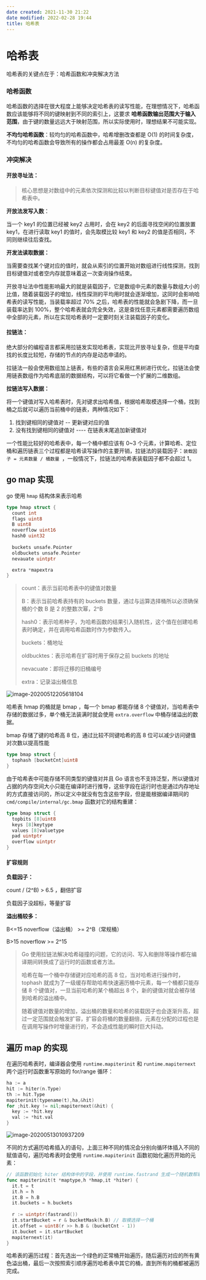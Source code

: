 ```yaml
---
date created: 2021-11-30 21:22
date modified: 2022-02-28 19:44
title: 哈希表
---
```

# 哈希表

哈希表的关键点在于：哈希函数和冲突解决方法

### 哈希函数

哈希函数的选择在很大程度上能够决定哈希表的读写性能，在理想情况下，哈希函数应该能够将不同的键映射到不同的索引上，这要求 **哈希函数输出范围大于输入范围**，由于键的数量远远大于映射范围，所以实际使用时，理想结果不可能实现。

**不均匀哈希函数**：较均匀的哈希函数中，哈希增删改查都是 O(1) 的时间复杂度，不均匀的哈希函数会导致所有的操作都会占用最差 O(n) 的复杂度。

### 冲突解决

#### 开放寻址法：

> 核心思想是对数组中的元素依次探测和比较以判断目标键值对是否存在于哈希表中。

**开放法发写入数**：

当一个 key1 的位置已经被 key2 占用时，会在 key2 的后面寻找空闲的位置放置 key1，在进行读取 key1 的值时，会先取模比较 key1 和 key2 的值是否相同，不同则继续往后查找。

**开发法读取数据：**

当需要查找某个键对应的值时，就会从索引的位置开始对数组进行线性探测，找到目标键值对或者空内存就意味着这一次查询操作结束。

开放寻址法中性能影响最大的就是装载因子，它是数组中元素的数量与数组大小的比值，随着装载因子的增加，线性探测的平均用时就会逐渐增加，这同时会影响哈希表的读写性能，当装载率超过 70% 之后，哈希表的性能就会急剧下降，而一旦装载率达到 100%，整个哈希表就会完全失效，这是查找任意元素都需要遍历数组中全部的元素，所以在实现哈希表时一定要时刻关注装载因子的变化。

#### 拉链法：

绝大部分的编程语言都采用拉链发实现哈希表，实现比开放寻址复杂，但是平均查找的长度比较短，存储的节点的内存是动态申请的。

拉链法一般会使用数组加上链表，有些的语言会采用红黑树进行优化，拉链法会使用链表数组作为哈希底层的数据结构，可以将它看做一个扩展的二维数组。

**拉链法写入数据：**

将一个键值对写入哈希表时，先对键求出哈希值，根据哈希取模选择一个桶，找到桶之后就可以遍历当前桶中的链表，两种情况如下：

1. 找到键相同的键值对 -- 更新键对应的值
2. 没有找到键相同的键值对 ---- 在链表末尾追加新键值对

一个性能比较好的哈希表中，每一个桶中都应该有 0~3 个元素，计算哈希、定位桶和遍历链表三个过程都是哈希读写操作的主要开销，拉链法的装载因子：`装载因子 = 元素数量 / 桶数量 `，一般情况下，拉链法的哈希表装载因子都不会超过 1。

## go map 实现

go 使用 `hmap` 结构体来表示哈希

```go
type hmap struct {
  count int
  flags uint8 
  B uint8
  noverflow uint16
  hash0 uint32
  
  buckets unsafe.Pointer
  oldbuckets unsafe.Pointer
  nevauate uintptr

  extra *mapextra
}
```

> count：表示当前哈希表中的键值对数量
>
> B：表示当前哈希表持有的 buckets 数量，通过与运算选择桶所以必须确保桶的个数 B 是 2 的整数次幂，2^B 
>
> hash0：表示哈希种子，为哈希函数的结果引入随机性，这个值在创建哈希表时确定，并在调用哈希函数时作为参数传入。
>
> buckets：桶地址
>
> oldbucktes：表示哈希在扩容时用于保存之前 buckets 的地址
>
> nevacuate：即将迁移的旧桶编号
>
> extra：记录溢出桶信息

![image-20200512205618104](go.assets/image-20200512205618104.png)

哈希表 hmap 的桶就是 bmap ，每一个 bmap 都能存储 8 个键值对，当哈希表中存储的数据过多，单个桶无法装满时就会使用 `extra.overflow` 中桶存储溢出的数据。

bmap 存储了键的哈希高 8 位，通过比较不同键哈希的高 8 位可以减少访问键值对次数以提高性能

```go
type bmap struct {
  tophash [bucketCnt]uint8
}
```

由于哈希表中可能存储不同类型的键值对并且 Go 语言也不支持泛型，所以键值对占据的内存空间大小只能在编译时进行推导，这些字段在运行时也是通过内存地址的方式直接访问的，所以定义中就没有包含这些字段，但是能根据编译期间的 `cmd/compile/internal/gc.bmap` 函数对它的结构重建：

```go
type bmap struct {
  topbits [8]uint8
  keys [8]keytype
  values [8]valuetype
  pad uintptr
  overflow uintptr
}
```

#### 扩容规则

**负载因子：**

count / (2^B) > 6.5 ，翻倍扩容

负载因子没超标，等量扩容

**溢出桶较多：**

B<=15 noverflow（溢出桶） >= 2^B（常规桶）

B>15 noverflow >= 2^15



> Go 使用拉链法解决哈希碰撞的问题，它的访问、写入和删除等操作都在编译期间转换成了运行时的函数或者方法。
>
> 哈希在每一个桶中存储键对应哈希的高 8 位，当对哈希进行操作时，tophash 就成为了一级缓存帮助哈希快速遍历桶中元素，每一个桶都只能存储 8 个键值对，一旦当前哈希的某个桶超出 8 个，新的键值对就会被存储到哈希的溢出桶中。
>
> 随着键值对数量的增加，溢出桶的数量和哈希的装载因子也会逐渐升高，超过一定范围就会触发扩容，扩容会将桶的数量翻倍，元素在分配的过程也是在调用写操作时增量进行的，不会造成性能的瞬时巨大抖动。

## 遍历 map 的实现

在遍历哈希表时，编译器会使用 `runtime.mapiterinit` 和 `runtime.mapiternext` 两个运行时函数重写原始的 for/range 循环：

```go
ha := a
hit := hiter(n.Type)
th := hit.Type
mapiterinit(typename(t),ha,&hit)
for ;hit.key != nil;mapiternext(&hit) {
  key := *hit.key
  val := *hit.val
}
```

![image-20200513010937209](go.assets/image-20200513010937209.png)

不同的方式遍历哈希插入的语句，上面三种不同的情况会分别向循环体插入不同的赋值语句，遍历哈希表时会使用 `runtime.mapiterinit` 函数初始化遍历开始的元素：

```go
// 该函数初始化 hiter 结构体中的字段，并使用 runtime.fastrand 生成一个随机数帮助我们随机选择一个桶开始遍历，Go 在设计哈希表遍历时就是不想让使用者依赖固定的遍历顺序，所以引入了随机数保证遍历的随机性
func mapiterinit(t *maptype,h *hmap,it *hiter) {
  it.t = t
  it.h = h
  it.B = h.B
  it.buckets = h.buckets
  
  r := uintptr(fastrand())
  it.startBucket = r & bucketMask(h.B) // 取模选择一个桶
  it.offset = uint8(r >> h.B & (bucketCnt - 1))
  it.bucket = it.startBucket
  mapiternext(it)
}
```

哈希表的遍历过程：首先选出一个绿色的正常桶开始遍历，随后遍历对应的所有黄色溢出桶，最后一次按照索引顺序遍历哈希表中其它的桶，直到所有的桶都被遍历完成。